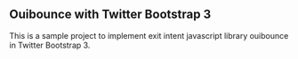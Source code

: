 ## Ouibounce with Twitter Bootstrap 3

This is a sample project to implement exit intent javascript library ouibounce in Twitter Bootstrap 3.
